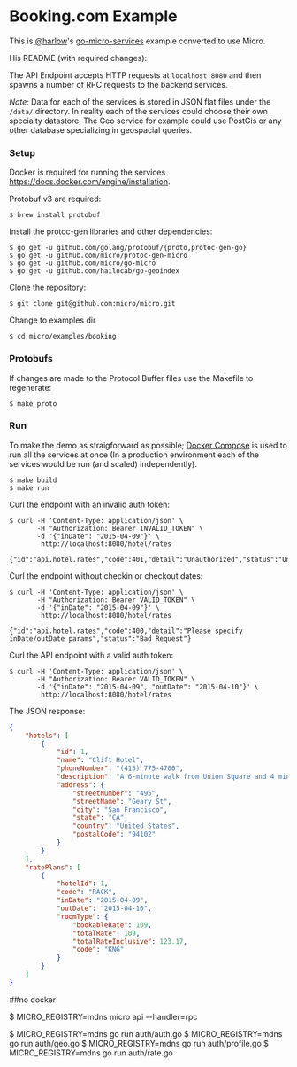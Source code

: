 # Booking.com Example

This is [@harlow](https://github.com/harlow)'s [go-micro-services](https://github.com/harlow/go-micro-services) example converted to use Micro.

His README (with required changes):

The API Endpoint accepts HTTP requests at `localhost:8080` and then spawns a number of RPC requests to the backend services.

_Note:_ Data for each of the services is stored in JSON flat files under the `/data/` directory. In reality each of the services could choose their own specialty datastore. The Geo service for example could use PostGis or any other database specializing in geospacial queries.

### Setup

Docker is required for running the services https://docs.docker.com/engine/installation.

Protobuf v3 are required:

    $ brew install protobuf

Install the protoc-gen libraries and other dependencies:

    $ go get -u github.com/golang/protobuf/{proto,protoc-gen-go}
    $ go get -u github.com/micro/protoc-gen-micro
    $ go get -u github.com/micro/go-micro
    $ go get -u github.com/hailocab/go-geoindex

Clone the repository:

    $ git clone git@github.com:micro/micro.git

Change to examples dir

    $ cd micro/examples/booking

### Protobufs

If changes are made to the Protocol Buffer files use the Makefile to regenerate:

    $ make proto

### Run

To make the demo as straigforward as possible; [Docker Compose](https://docs.docker.com/compose/) is used to run all the services at once (In a production environment each of the services would be run (and scaled) independently).

    $ make build
    $ make run

Curl the endpoint with an invalid auth token:

    $ curl -H 'Content-Type: application/json' \
           -H "Authorization: Bearer INVALID_TOKEN" \
           -d '{"inDate": "2015-04-09"}' \
            http://localhost:8080/hotel/rates

    {"id":"api.hotel.rates","code":401,"detail":"Unauthorized","status":"Unauthorized"}

Curl the endpoint without checkin or checkout dates:

    $ curl -H 'Content-Type: application/json' \
           -H "Authorization: Bearer VALID_TOKEN" \
           -d '{"inDate": "2015-04-09"}' \
            http://localhost:8080/hotel/rates

    {"id":"api.hotel.rates","code":400,"detail":"Please specify inDate/outDate params","status":"Bad Request"}

Curl the API endpoint with a valid auth token:

    $ curl -H 'Content-Type: application/json' \
           -H "Authorization: Bearer VALID_TOKEN" \
           -d '{"inDate": "2015-04-09", "outDate": "2015-04-10"}' \
            http://localhost:8080/hotel/rates

The JSON response:

```json
{
    "hotels": [
        {
            "id": 1,
            "name": "Clift Hotel",
            "phoneNumber": "(415) 775-4700",
            "description": "A 6-minute walk from Union Square and 4 minutes from a Muni Metro station, this luxury hotel designed by Philippe Starck features an artsy furniture collection in the lobby, including work by Salvador Dali.",
            "address": {
                "streetNumber": "495",
                "streetName": "Geary St",
                "city": "San Francisco",
                "state": "CA",
                "country": "United States",
                "postalCode": "94102"
            }
        }
    ],
    "ratePlans": [
        {
            "hotelId": 1,
            "code": "RACK",
            "inDate": "2015-04-09",
            "outDate": "2015-04-10",
            "roomType": {
                "bookableRate": 109,
                "totalRate": 109,
                "totalRateInclusive": 123.17,
                "code": "KNG"
            }
        }
    ]
}
```



##no docker 

$ MICRO_REGISTRY=mdns micro api --handler=rpc

$ MICRO_REGISTRY=mdns go run auth/auth.go 
$ MICRO_REGISTRY=mdns go run auth/geo.go 
$ MICRO_REGISTRY=mdns go run auth/profile.go 
$ MICRO_REGISTRY=mdns go run auth/rate.go 
